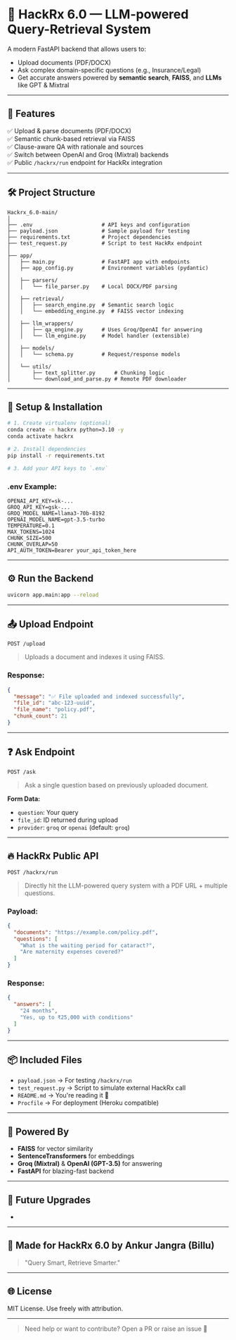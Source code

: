 # 📄 HackRx 6.0 — LLM-powered Query-Retrieval System



A modern FastAPI backend that allows users to:

- Upload documents (PDF/DOCX)
- Ask complex domain-specific questions (e.g., Insurance/Legal)
- Get accurate answers powered by **semantic search**, **FAISS**, and **LLMs** like GPT & Mixtral

---

## 🚀 Features

✅ Upload & parse documents (PDF/DOCX)\
✅ Semantic chunk-based retrieval via FAISS\
✅ Clause-aware QA with rationale and sources\
✅ Switch between OpenAI and Groq (Mixtral) backends\
✅ Public `/hackrx/run` endpoint for HackRx integration

---

## 🛠️ Project Structure

```
Hackrx_6.0-main/
│
├── .env                      # API keys and configuration
├── payload.json              # Sample payload for testing
├── requirements.txt          # Project dependencies
├── test_request.py           # Script to test HackRx endpoint
│
├── app/
│   ├── main.py               # FastAPI app with endpoints
│   ├── app_config.py         # Environment variables (pydantic)
│
│   ├── parsers/
│   │   └── file_parser.py    # Local DOCX/PDF parsing
│
│   ├── retrieval/
│   │   ├── search_engine.py  # Semantic search logic
│   │   └── embedding_engine.py  # FAISS vector indexing
│
│   ├── llm_wrappers/
│   │   ├── qa_engine.py      # Uses Groq/OpenAI for answering
│   │   └── llm_engine.py     # Model handler (extensible)
│
│   ├── models/
│   │   └── schema.py         # Request/response models
│
│   └── utils/
│       ├── text_splitter.py      # Chunking logic
│       └── download_and_parse.py # Remote PDF downloader
```

---

## 🔧 Setup & Installation

```bash
# 1. Create virtualenv (optional)
conda create -n hackrx python=3.10 -y
conda activate hackrx

# 2. Install dependencies
pip install -r requirements.txt

# 3. Add your API keys to `.env`
```

### .env Example:

```env
OPENAI_API_KEY=sk-...
GROQ_API_KEY=gsk-...
GROQ_MODEL_NAME=llama3-70b-8192
OPENAI_MODEL_NAME=gpt-3.5-turbo
TEMPERATURE=0.1
MAX_TOKENS=1024
CHUNK_SIZE=500
CHUNK_OVERLAP=50
API_AUTH_TOKEN=Bearer your_api_token_here
```

---

## ⚙️ Run the Backend

```bash
uvicorn app.main:app --reload
```

---

## 📤 Upload Endpoint

```
POST /upload
```

> Uploads a document and indexes it using FAISS.

### Response:

```json
{
  "message": "✅ File uploaded and indexed successfully",
  "file_id": "abc-123-uuid",
  "file_name": "policy.pdf",
  "chunk_count": 21
}
```

---

## ❓ Ask Endpoint

```
POST /ask
```

> Ask a single question based on previously uploaded document.

**Form Data:**

- `question`: Your query
- `file_id`: ID returned during upload
- `provider`: `groq` or `openai` (default: `groq`)

---

## 🔥 HackRx Public API

```
POST /hackrx/run
```

> Directly hit the LLM-powered query system with a PDF URL + multiple questions.

### Payload:

```json
{
  "documents": "https://example.com/policy.pdf",
  "questions": [
    "What is the waiting period for cataract?",
    "Are maternity expenses covered?"
  ]
}
```

### Response:

```json
{
  "answers": [
    "24 months",
    "Yes, up to ₹25,000 with conditions"
  ]
}
```

---

## 📦 Included Files

- `payload.json` → For testing `/hackrx/run`
- `test_request.py` → Script to simulate external HackRx call
- `README.md` → You're reading it 📝
- `Procfile` → For deployment (Heroku compatible)

---

## 🧠 Powered By

- **FAISS** for vector similarity
- **SentenceTransformers** for embeddings
- **Groq (Mixtral)** & **OpenAI (GPT-3.5)** for answering
- **FastAPI** for blazing-fast backend

---

## 🏁 Future Upgrades

-

---

## 💙 Made for HackRx 6.0 by Ankur Jangra (Billu)

> "Query Smart, Retrieve Smarter."

---

## 🌐 License

MIT License. Use freely with attribution.

---

> Need help or want to contribute? Open a PR or raise an issue 🙌

